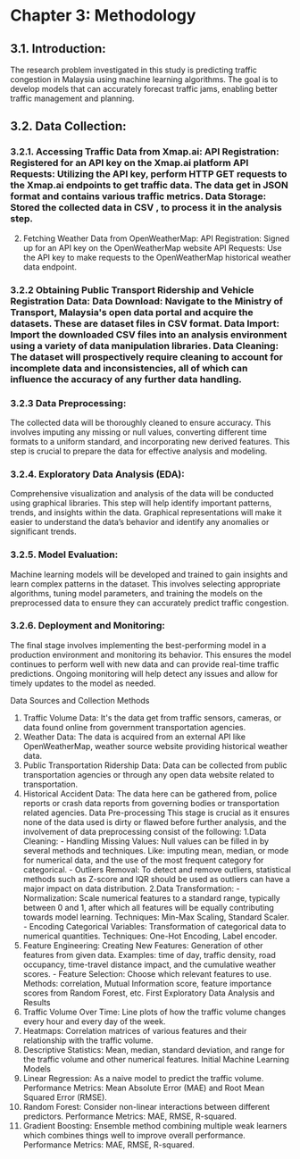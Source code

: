 # Chapter 3: Methodology 


## 3.1. Introduction: 

The research problem investigated in this study is predicting traffic congestion in Malaysia using machine learning algorithms. The goal is to develop models that can accurately forecast traffic jams, enabling better traffic management and planning.

## 3.2. Data Collection: 

### 3.2.1. Accessing Traffic Data from Xmap.ai: API Registration: Registered for an API key on the Xmap.ai platform API Requests: Utilizing the API key, perform HTTP GET requests to the Xmap.ai endpoints to get traffic data. The data get in JSON format and contains various traffic metrics. Data Storage: Stored the collected data in CSV , to process it in the analysis step. 
2. Fetching Weather Data from OpenWeatherMap: API Registration: Signed up for an API key on the OpenWeatherMap website API Requests: Use the API key to make requests to the OpenWeatherMap historical weather data endpoint. 

### 3.2.2 Obtaining Public Transport Ridership and Vehicle Registration Data: Data Download: Navigate to the Ministry of Transport, Malaysia's open data portal and acquire the datasets. These are dataset files in CSV format. Data Import: Import the downloaded CSV files into an analysis environment using a variety of data manipulation libraries. Data Cleaning: The dataset will prospectively require cleaning to account for incomplete data and inconsistencies, all of which can influence the accuracy of any further data handling.

### 3.2.3 Data Preprocessing: 

The collected data will be thoroughly cleaned to ensure accuracy. This involves imputing any missing or null values, converting different time formats to a uniform standard, and incorporating new derived features. This step is crucial to prepare the data for effective analysis and modeling.

### 3.2.4. Exploratory Data Analysis (EDA):
Comprehensive visualization and analysis of the data will be conducted using graphical libraries. This step will help identify important patterns, trends, and insights within the data. Graphical representations will make it easier to understand the data’s behavior and identify any anomalies or significant trends.

### 3.2.5. Model Evaluation: 
Machine learning models will be developed and trained to gain insights and learn complex patterns in the dataset. This involves selecting appropriate algorithms, tuning model parameters, and training the models on the preprocessed data to ensure they can accurately predict traffic congestion.

### 3.2.6. Deployment and Monitoring: 
The final stage involves implementing the best-performing model in a production environment and monitoring its behavior. This ensures the model continues to perform well with new data and can provide real-time traffic predictions. Ongoing monitoring will help detect any issues and allow for timely updates to the model as needed.

Data Sources and Collection Methods 
1. Traffic Volume Data: It's the data get from traffic sensors, cameras, or data found online from government transportation agencies. 
2. Weather Data: The data is acquired from an external API like OpenWeatherMap, weather source website providing historical weather data. 
3. Public Transportation Ridership Data: Data can be collected from public transportation agencies or through any open data website related to transportation. 
4. Historical Accident Data: The data here can be gathered from, police reports or crash data reports from governing bodies or transportation related agencies. 
Data Pre-processing 
This stage is crucial as it ensures none of the data used is dirty or flawed before further analysis, and the involvement of data preprocessing consist of the following: 
1.Data Cleaning: - Handling Missing Values: Null values can be filled in by several methods and techniques. Like: imputing mean, median, or mode for numerical data, and the use of the most frequent category for categorical. - Outliers Removal: To detect and remove outliers, statistical methods such as Z-score and IQR should be used as outliers can have a major impact on data distribution. 
2.Data Transformation: - Normalization: Scale numerical features to a standard range, typically between 0 and 1, after which all features will be equally contributing towards model learning. Techniques: Min-Max Scaling, Standard Scaler. - Encoding Categorical Variables: Transformation of categorical data to numerical quantities. Techniques: One-Hot Encoding, Label encoder. 
3. Feature Engineering: Creating New Features: Generation of other features from given data. Examples: time of day, traffic density, road occupancy, time-travel distance impact, and the cumulative weather scores. - Feature Selection: Choose which relevant features to use. Methods: correlation, Mutual Information score, feature importance scores from Random Forest, etc. 
First Exploratory Data Analysis and Results 
1. Traffic Volume Over Time: Line plots of how the traffic volume changes every hour and every day of the week. 
2. Heatmaps: Correlation matrices of various features and their relationship with the traffic volume. 
3. Descriptive Statistics: Mean, median, standard deviation, and range for the traffic volume and other numerical features. 
Initial Machine Learning Models 
1. Linear Regression: As a naive model to predict the traffic volume. Performance Metrics: Mean Absolute Error (MAE) and Root Mean Squared Error (RMSE). 
2. Random Forest: Consider non-linear interactions between different predictors. Performance Metrics: MAE, RMSE, R-squared. 
3. Gradient Boosting: Ensemble method combining multiple weak learners which combines things well to improve overall performance. Performance Metrics: MAE, RMSE, R-squared.
